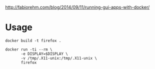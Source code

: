 http://fabiorehm.com/blog/2014/09/11/running-gui-apps-with-docker/

# Usage

```
docker build -t firefox .

docker run -ti --rm \
       -e DISPLAY=$DISPLAY \
       -v /tmp/.X11-unix:/tmp/.X11-unix \
       firefox
```
